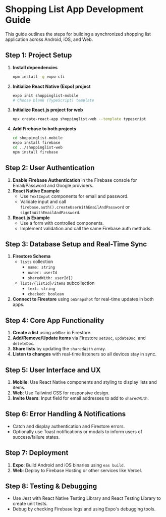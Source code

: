 # Shopping List App Development Guide

This guide outlines the steps for building a synchronized shopping list application across Android, iOS, and Web.

## Step 1: Project Setup

1. **Install dependencies**
   ```bash
   npm install -g expo-cli
   ```
2. **Initialize React Native (Expo) project**
   ```bash
   expo init shoppinglist-mobile
   # Choose blank (TypeScript) template
   ```
3. **Initialize React.js project for web**
   ```bash
   npx create-react-app shoppinglist-web --template typescript
   ```
4. **Add Firebase to both projects**
   ```bash
   cd shoppinglist-mobile
   expo install firebase
   cd ../shoppinglist-web
   npm install firebase
   ```

## Step 2: User Authentication

1. **Enable Firebase Authentication** in the Firebase console for Email/Password and Google providers.
2. **React Native Example**
   - Use `TextInput` components for email and password.
   - Validate input and call `firebase.auth().createUserWithEmailAndPassword` or `signInWithEmailAndPassword`.
3. **React.js Example**
   - Use a form with controlled components.
   - Implement validation and call the same Firebase auth methods.

## Step 3: Database Setup and Real-Time Sync

1. **Firestore Schema**
   - `lists` collection
     - `name: string`
     - `owner: userId`
     - `sharedWith: userId[]`
   - `lists/{listId}/items` subcollection
     - `text: string`
     - `checked: boolean`
2. **Connect to Firestore** using `onSnapshot` for real-time updates in both apps.

## Step 4: Core App Functionality

1. **Create a list** using `addDoc` in Firestore.
2. **Add/Remove/Update items** via Firestore `setDoc`, `updateDoc`, and `deleteDoc`.
3. **Share lists** by updating the `sharedWith` array.
4. **Listen to changes** with real-time listeners so all devices stay in sync.

## Step 5: User Interface and UX

1. **Mobile**: Use React Native components and styling to display lists and items.
2. **Web**: Use Tailwind CSS for responsive design.
3. **Invite Users**: Input field for email addresses to add to `sharedWith`.

## Step 6: Error Handling & Notifications

- Catch and display authentication and Firestore errors.
- Optionally use Toast notifications or modals to inform users of success/failure states.

## Step 7: Deployment

1. **Expo**: Build Android and iOS binaries using `eas build`.
2. **Web**: Deploy to Firebase Hosting or other services like Vercel.

## Step 8: Testing & Debugging

- Use Jest with React Native Testing Library and React Testing Library to create unit tests.
- Debug by checking Firebase logs and using Expo's debugging tools.

